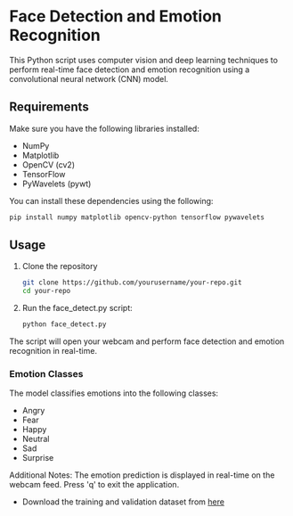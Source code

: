 # Face Detection and Emotion Recognition

This Python script uses computer vision and deep learning techniques to perform real-time face detection and emotion recognition using a convolutional neural network (CNN) model.

## Requirements

Make sure you have the following libraries installed:

- NumPy
- Matplotlib
- OpenCV (cv2)
- TensorFlow
- PyWavelets (pywt)

You can install these dependencies using the following:

```bash
pip install numpy matplotlib opencv-python tensorflow pywavelets
```
## Usage
1. Clone the repository
   ```bash
   git clone https://github.com/yourusername/your-repo.git
   cd your-repo
   ```
2. Run the face_detect.py script:
   ```bash
   python face_detect.py
   ```
The script will open your webcam and perform face detection and emotion recognition in real-time.

### Emotion Classes
The model classifies emotions into the following classes:
- Angry
- Fear
- Happy
- Neutral
- Sad
- Surprise

Additional Notes:
The emotion prediction is displayed in real-time on the webcam feed.
Press 'q' to exit the application.

- Download the training and validation dataset from [here](https://www.kaggle.com/datasets/jangedoo/utkface-new)


